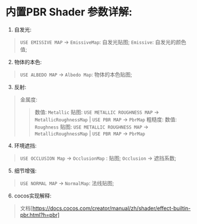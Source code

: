 # 内置PBR Shader 参数详解:
1. 自发光: 
> `USE EMISSIVE MAP` -> `EmissiveMap`: 自发光贴图;
> `Emissive`: 自发光的颜色值;

2. 物体的本色:  
> `USE ALBEDO MAP` -> `Albedo Map`: 物体的本色贴图;

3. 反射:
> 金属度:
>> 数值: `Metallic`
>> 贴图: `USE METALLIC ROUGHNESS MAP` -> `MetallicRoughnessMap` | `USE PBR MAP` -> `PbrMap`
> 粗糙度:
>> 数值: `Roughness`
>> 贴图: `USE METALLIC ROUGHNESS MAP` -> `MetallicRoughnessMap` | `USE PBR MAP` -> `PbrMap`

4. 环境遮挡: 
> `USE OCCLUSION Map` -> `OcclusionMap` : 贴图;
> `Occlusion` -> 遮挡系数;

5. 细节增强: 
> `USE NORMAL MAP` -> `NormalMap`: 法线贴图;

6. cocos实现解释: 
> 文档[https://docs.cocos.com/creator/manual/zh/shader/effect-builtin-pbr.html?h=pbr]